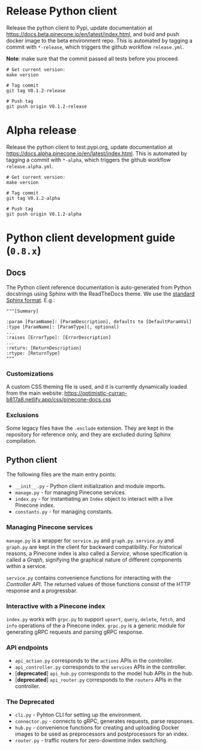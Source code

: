 # Release Python client

Release the python client to Pypi, update documentation at https://docs.beta.pinecone.io/en/latest/index.html, and buid and push docker image to the beta environment repo.
This is automated by tagging a commit with `*-release`, which triggers the github workflow `release.yml`.

**Note**: make sure that the commit passed all tests before you proceed.

```
# Get current version:
make version

# Tag commit
git tag V0.1.2-release

# Push tag
git push origin V0.1.2-release
```

# Alpha release

Release the python client to test.pypi.org, update documentation at https://docs.alpha.pinecone.io/en/latest/index.html.
This is automated by tagging a commit with `*-alpha`, which triggers the github workflow `release.alpha.yml`.

```
# Get current version:
make version

# Tag commit
git tag V0.1.2-alpha

# Push tag
git push origin V0.1.2-alpha
```

# Python client development guide (`0.8.x`)

## Docs

The Python client reference documentation is auto-generated from Python docstrings using Sphinx with the ReadTheDocs theme. We use the [standard Sphinx format](https://sphinx-rtd-tutorial.readthedocs.io/en/latest/docstrings.html). E.g.:

```
"""[Summary]

:param [ParamName]: [ParamDescription], defaults to [DefaultParamVal]
:type [ParamName]: [ParamType](, optional)
...
:raises [ErrorType]: [ErrorDescription]
...
:return: [ReturnDescription]
:rtype: [ReturnType]
"""
```

### Customizations

A custom CSS theming file is used, and it is currently dynamically loaded from the main website: https://optimistic-curran-b817a8.netlify.app/css/pinecone-docs.css

### Exclusions

Some legacy files have the `.exclude` extension. They are kept in the repository for reference only, and they are excluded during Sphinx compilation.

## Python client

The following files are the main entry points:

- `__init__.py` - Python client initialization and module imports.
- `manage.py` - for managing Pinecone services.
- `index.py` - for instantiating an `Index` object to interact with a live Pinecone index.
- `constants.py` - for managing constants.

### Managing Pinecone services

`manage.py` is a wrapper for `service.py` and `graph.py`. `service.py` and `graph.py` are kept in the client for backward compatibility. For historical reasons, a Pinecone index is also called a _Service_, whose specification is called a _Graph_, signifying the graphical nature of different components within a service.

`service.py` contains convenience functions for interacting with the _Controller API_. The returned values of those functions consist of the HTTP response and a progressbar.

### Interactive with a Pinecone index

`index.py` works with `grpc.py` to support `upsert`, `query`, `delete`, `fetch`, and `info` operations of the a Pinecone index. `grpc.py` is a generic module for generating gRPC requests and parsing gRPC response.

### API endpoints

- `api_action.py` corresponds to the `actions` APIs in the controller.
- `api_controller.py` corresponds to the `services` APIs in the controller.
- [**deprecated**] `api_hub.py` corresponds to the model hub APIs in the hub.
- [**deprecated**] `api_router.py` corresponds to the `routers` APIs in the controller.

### The Deprecated

- `cli.py` - Pyhton CLI for setting up the environment.
- `connector.py` - connects to gRPC, generates requests, parse responses.
- `hub.py` - convenience functions for creating and uploading Docker images to be used as preprocessors and postprocessors for an index.
- `router.py` - traffic routers for zero-downtime index switching.
